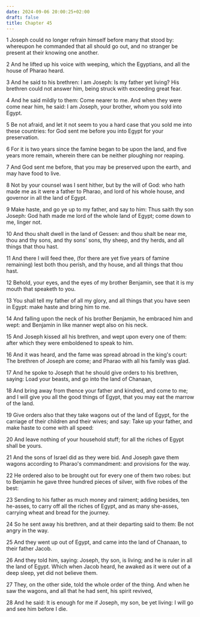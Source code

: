 ```yaml
---
date: 2024-09-06 20:00:25+02:00
draft: false
title: Chapter 45
---
```




1 Joseph could no longer refrain himself before many that stood by: whereupon he commanded that all should go out, and no stranger be present at their knowing one another.

2 And he lifted up his voice with weeping, which the Egyptians, and all the house of Pharao heard.

3 And he said to his brethren: I am Joseph: Is my father yet living? His brethren could not answer him, being struck with exceeding great fear.

4 And he said mildly to them: Come nearer to me. And when they were come near him, he said: I am Joseph, your brother, whom you sold into Egypt.

5 Be not afraid, and let it not seem to you a hard case that you sold me into these countries: for God sent me before you into Egypt for your preservation.

6 For it is two years since the famine began to be upon the land, and five years more remain, wherein there can be neither ploughing nor reaping.

7 And God sent me before, that you may be preserved upon the earth, and may have food to live.

8 Not by your counsel was I sent hither, but by the will of God: who hath made me as it were a father to Pharao, and lord of his whole house, and governor in all the land of Egypt.

9 Make haste, and go ye up to my father, and say to him: Thus saith thy son Joseph: God hath made me lord of the whole land of Egypt; come down to me, linger not.

10 And thou shalt dwell in the land of Gessen: and thou shalt be near me, thou and thy sons, and thy sons' sons, thy sheep, and thy herds, and all things that thou hast.

11 And there I will feed thee, (for there are yet five years of famine remaining) lest both thou perish, and thy house, and all things that thou hast.

12 Behold, your eyes, and the eyes of my brother Benjamin, see that it is my mouth that speaketh to you.

13 You shall tell my father of all my glory, and all things that you have seen in Egypt: make haste and bring him to me.

14 And falling upon the neck of his brother Benjamin, he embraced him and wept: and Benjamin in like manner wept also on his neck.

15 And Joseph kissed all his brethren, and wept upon every one of them: after which they were emboldened to speak to him.

16 And it was heard, and the fame was spread abroad in the king's court: The brethren of Joseph are come; and Pharao with all his family was glad.

17 And he spoke to Joseph that he should give orders to his brethren, saying: Load your beasts, and go into the land of Chanaan,

18 And bring away from thence your father and kindred, and come to me; and I will give you all the good things of Egypt, that you may eat the marrow of the land.

19 Give orders also that they take wagons out of the land of Egypt, for the carriage of their children and their wives; and say: Take up your father, and make haste to come with all speed:

20 And leave nothing of your household stuff; for all the riches of Egypt shall be yours.

21 And the sons of Israel did as they were bid. And Joseph gave them wagons according to Pharao's commandment: and provisions for the way.

22 He ordered also to be brought out for every one of them two robes: but to Benjamin he gave three hundred pieces of silver, with five robes of the best:

23 Sending to his father as much money and raiment; adding besides, ten he-asses, to carry off all the riches of Egypt, and as many she-asses, carrying wheat and bread for the journey.

24 So he sent away his brethren, and at their departing said to them: Be not angry in the way.

25 And they went up out of Egypt, and came into the land of Chanaan, to their father Jacob.

26 And they told him, saying: Joseph, thy son, is living; and he is ruler in all the land of Egypt. Which when Jacob heard, he awaked as it were out of a deep sleep, yet did not believe them.

27 They, on the other side, told the whole order of the thing. And when he saw the wagons, and all that he had sent, his spirit revived,

28 And he said: It is enough for me if Joseph, my son, be yet living: I will go and see him before I die.

